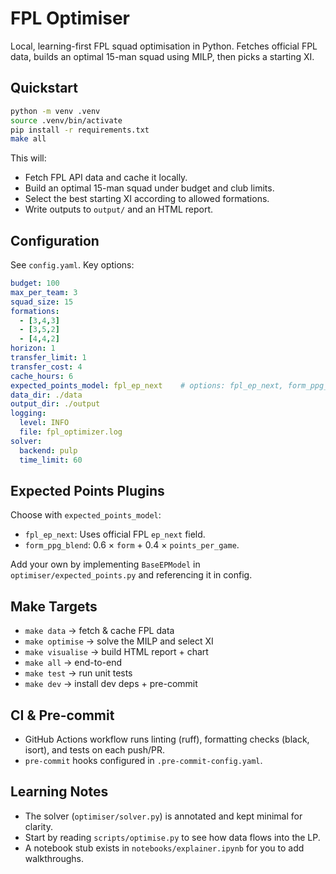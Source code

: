 # FPL Optimiser

Local, learning-first FPL squad optimisation in Python. Fetches official FPL data, builds an optimal 15-man squad using MILP, then picks a starting XI.

## Quickstart

```bash
python -m venv .venv
source .venv/bin/activate
pip install -r requirements.txt
make all
```

This will:
- Fetch FPL API data and cache it locally.
- Build an optimal 15-man squad under budget and club limits.
- Select the best starting XI according to allowed formations.
- Write outputs to `output/` and an HTML report.

## Configuration

See `config.yaml`. Key options:

```yaml
budget: 100
max_per_team: 3
squad_size: 15
formations:
  - [3,4,3]
  - [3,5,2]
  - [4,4,2]
horizon: 1
transfer_limit: 1
transfer_cost: 4
cache_hours: 6
expected_points_model: fpl_ep_next    # options: fpl_ep_next, form_ppg_blend
data_dir: ./data
output_dir: ./output
logging:
  level: INFO
  file: fpl_optimizer.log
solver:
  backend: pulp
  time_limit: 60
```

## Expected Points Plugins

Choose with `expected_points_model`:

- `fpl_ep_next`: Uses official FPL `ep_next` field.
- `form_ppg_blend`: 0.6 × `form` + 0.4 × `points_per_game`.

Add your own by implementing `BaseEPModel` in `optimiser/expected_points.py` and referencing it in config.

## Make Targets

- `make data` → fetch & cache FPL data
- `make optimise` → solve the MILP and select XI
- `make visualise` → build HTML report + chart
- `make all` → end-to-end
- `make test` → run unit tests
- `make dev` → install dev deps + pre-commit

## CI & Pre-commit

- GitHub Actions workflow runs linting (ruff), formatting checks (black, isort), and tests on each push/PR.
- `pre-commit` hooks configured in `.pre-commit-config.yaml`.

## Learning Notes

- The solver (`optimiser/solver.py`) is annotated and kept minimal for clarity.
- Start by reading `scripts/optimise.py` to see how data flows into the LP.
- A notebook stub exists in `notebooks/explainer.ipynb` for you to add walkthroughs.
